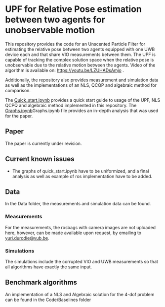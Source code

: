 # UPF for Relative Pose estimation between two agents for unobservable motion

This repository provides the code for an Unscented Particle Filter for estimating the relative pose between two agents equipped with one UWB device each and that share VIO measurements between them.
The UPF is capable of tracking the complex solution space when the relative pose is unobservable due to the relative motion between the agents. Video of the algorithm is available on: https://youtu.be/LZUHADsAmjo . 

Additionally, the repository also provides  measurement and simulation data as well as the implementations of an NLS, QCQP and algebraic method for comparison. 

The [Quick_start.ipynb](Quick_start.ipynb) provides a quick start guide to usage of the UPF, NLS QCPQ and algebraic method implemented in this repository. 
The [Graphs.ipynb](Graphs.ipynb)Graphs.ipynb file provides an in-depth analysis that was used for the paper.
## Paper 
The paper is currently under revision. 


## Current known issues
- The graphs of quick_start.ipynb have to be uniformized, and a final analysis as well as example of ros implementation have to be added. 

[//]: # (## Usage of the UPF: )

[//]: # (To use the UPF use the following code: )

[//]: # ()
[//]: # (#### Import the UPF)

[//]: # (Import the UPF: )

[//]: # (```)

[//]: # (from Code.ParticleFilter.ConnectedAgentClass import UPFConnectedAgent)

[//]: # (```)

[//]: # ()
[//]: # (#### Initialize the UPF)

[//]: # (Initialize the UPF with: )

[//]: # ()
[//]: # (agent_id: the id of the agent the relative pose is being estimated.)

[//]: # ()
[//]: # (x_odom:  represents the pose of the estimating agent in its own odometry frame.)

[//]: # (```)

[//]: # (upf = UPFConnectedAgent&#40;agent_id, x_odom&#41;)

[//]: # (```)

[//]: # ()
[//]: # (Set the parameters of the UKF: kappa, alfa, and beta.)

[//]: # (```)

[//]: # (upf.set_ukf_parameters&#40;kappa, alpha, beta&#41;)

[//]: # (```)

[//]: # ()
[//]: # (Define the initial RP distribution with: )

[//]: # ()
[//]: # (r: the first measured distance between the agents )

[//]: # ()
[//]: # (sigma_uwb: the estimated standard deviation on the UWB distance)

[//]: # ()
[//]: # (n_azimuth: the number of discretizations in the azimuth)

[//]: # ()
[//]: # (n_altitude: the number of discretizations in the elevation)

[//]: # ()
[//]: # (n_heading: the number of discretizations in the heading plane. )

[//]: # (```)

[//]: # (upf.split_sphere_in_equal_areas&#40;r, sigma_uwb, n_azimuth, n_altitude, n_heading&#41;)

[//]: # (```)

[//]: # ()
[//]: # (#### Use the UPF)

[//]: # (Finally each communication step, update the pose of the estimating agent:)

[//]: # ()
[//]: # (x_ha: the pose of the estimating agent expressed in its odometry frame)

[//]: # ()
[//]: # (q_ha: the covariance of the VIO from the previous communication step until the current of the estimating agent.)

[//]: # (```)

[//]: # (upf.ha.update&#40;x_ha, q_ha&#41;)

[//]: # (```)

[//]: # ()
[//]: # (Run the estimation algorithm using:)

[//]: # ()
[//]: # (dx_ca: the VIO odometry as shared with the estimating agent by the estimated agent)

[//]: # ()
[//]: # (measurement: The UWB measured distance.)

[//]: # ()
[//]: # (q_ca: covariance of the VIO from the previous communication step until the current as communicated by the estimated agent.)

[//]: # ()
[//]: # (time_i: is important for logging the data, but is not needed to use the algorithm.)

[//]: # ()
[//]: # (```)

[//]: # (upf.run_model&#40;dx_ca, measurement, q_ca, time_i=None&#41;)
[//]: # (```)

## Data
In the Data folder, the measurements and simulation data can be found. 
### Measurements
For the measurements, the rosbags with camera images are not uploaded here, however, can be made available upon request, by emailing to <yuri.durodie@vub.be>. 
### Simulations
The simulations include the corrupted VIO and UWB measurements so that all algorithms have exactly the same input. 

## Benchmark algorithms
An implementation of a NLS and Algebraic solution for the 4-dof problem can be found in the Code/Baselines folder
